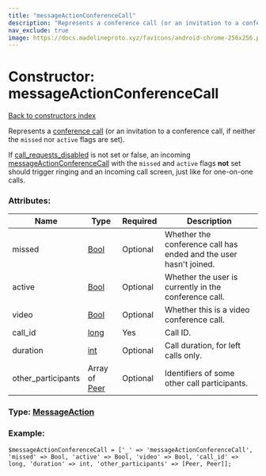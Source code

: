 ```yaml
---
title: "messageActionConferenceCall"
description: "Represents a conference call (or an invitation to a conference call, if neither the missed nor active flags are set)."
nav_exclude: true
image: https://docs.madelineproto.xyz/favicons/android-chrome-256x256.png
---
```

# Constructor: messageActionConferenceCall  
[Back to constructors index](/API_docs/constructors/index.html)



Represents a [conference call](https://core.telegram.org/api/end-to-end/group-calls) (or an invitation to a conference call, if neither the `missed` nor `active` flags are set).

If [call\_requests\_disabled](https://core.telegram.org/api/config#call-requests-disabled) is not set or false, an incoming [messageActionConferenceCall](../constructors/messageActionConferenceCall.html) with the `missed` and `active` flags **not** set should trigger ringing and an incoming call screen, just like for one-on-one calls.

### Attributes:

| Name     |    Type       | Required | Description |
|----------|---------------|----------|-------------|
|missed|[Bool](/API_docs/types/Bool.html) | Optional|Whether the conference call has ended and the user hasn't joined.|
|active|[Bool](/API_docs/types/Bool.html) | Optional|Whether the user is currently in the conference call.|
|video|[Bool](/API_docs/types/Bool.html) | Optional|Whether this is a video conference call.|
|call\_id|[long](/API_docs/types/long.html) | Yes|Call ID.|
|duration|[int](/API_docs/types/int.html) | Optional|Call duration, for left calls only.|
|other\_participants|Array of [Peer](/API_docs/types/Peer.html) | Optional|Identifiers of some other call participants.|



### Type: [MessageAction](/API_docs/types/MessageAction.html)


### Example:

```
$messageActionConferenceCall = ['_' => 'messageActionConferenceCall', 'missed' => Bool, 'active' => Bool, 'video' => Bool, 'call_id' => long, 'duration' => int, 'other_participants' => [Peer, Peer]];
```  
